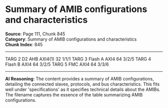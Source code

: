 # Summary of AMIB configurations and characteristics

**Source**: Page 111, Chunk 845  
**Category**: Summary of AMIB configurations and characteristics  
**Chunk Index**: 845

---

TARG 2 D2 AHB AXI4(1) 32 1/1/1
TARG 3 Flash A AXI4 64 3/2/5
TARG 4 Flash B AXI4 64 3/2/5
TARG 5 FMC AXI4 64 3/3/6

---

**AI Reasoning**: The content provides a summary of AMIB configurations, detailing the connected slaves, protocols, and bus characteristics. This fits well under 'specifications' as it specifies technical details about the AMIBs. The filename captures the essence of the table summarizing AMIB configurations.
